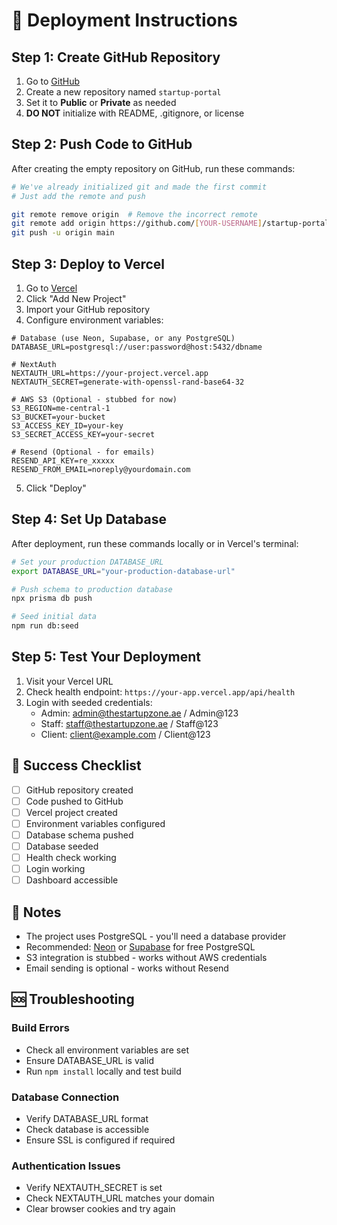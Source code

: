 # 🚀 Deployment Instructions

## Step 1: Create GitHub Repository

1. Go to [GitHub](https://github.com/new)
2. Create a new repository named `startup-portal`
3. Set it to **Public** or **Private** as needed
4. **DO NOT** initialize with README, .gitignore, or license

## Step 2: Push Code to GitHub

After creating the empty repository on GitHub, run these commands:

```bash
# We've already initialized git and made the first commit
# Just add the remote and push

git remote remove origin  # Remove the incorrect remote
git remote add origin https://github.com/[YOUR-USERNAME]/startup-portal.git
git push -u origin main
```

## Step 3: Deploy to Vercel

1. Go to [Vercel](https://vercel.com)
2. Click "Add New Project"
3. Import your GitHub repository
4. Configure environment variables:

```env
# Database (use Neon, Supabase, or any PostgreSQL)
DATABASE_URL=postgresql://user:password@host:5432/dbname

# NextAuth
NEXTAUTH_URL=https://your-project.vercel.app
NEXTAUTH_SECRET=generate-with-openssl-rand-base64-32

# AWS S3 (Optional - stubbed for now)
S3_REGION=me-central-1
S3_BUCKET=your-bucket
S3_ACCESS_KEY_ID=your-key
S3_SECRET_ACCESS_KEY=your-secret

# Resend (Optional - for emails)
RESEND_API_KEY=re_xxxxx
RESEND_FROM_EMAIL=noreply@yourdomain.com
```

5. Click "Deploy"

## Step 4: Set Up Database

After deployment, run these commands locally or in Vercel's terminal:

```bash
# Set your production DATABASE_URL
export DATABASE_URL="your-production-database-url"

# Push schema to production database
npx prisma db push

# Seed initial data
npm run db:seed
```

## Step 5: Test Your Deployment

1. Visit your Vercel URL
2. Check health endpoint: `https://your-app.vercel.app/api/health`
3. Login with seeded credentials:
   - Admin: admin@thestartupzone.ae / Admin@123
   - Staff: staff@thestartupzone.ae / Staff@123
   - Client: client@example.com / Client@123

## 🎉 Success Checklist

- [ ] GitHub repository created
- [ ] Code pushed to GitHub
- [ ] Vercel project created
- [ ] Environment variables configured
- [ ] Database schema pushed
- [ ] Database seeded
- [ ] Health check working
- [ ] Login working
- [ ] Dashboard accessible

## 📝 Notes

- The project uses PostgreSQL - you'll need a database provider
- Recommended: [Neon](https://neon.tech) or [Supabase](https://supabase.com) for free PostgreSQL
- S3 integration is stubbed - works without AWS credentials
- Email sending is optional - works without Resend

## 🆘 Troubleshooting

### Build Errors
- Check all environment variables are set
- Ensure DATABASE_URL is valid
- Run `npm install` locally and test build

### Database Connection
- Verify DATABASE_URL format
- Check database is accessible
- Ensure SSL is configured if required

### Authentication Issues
- Verify NEXTAUTH_SECRET is set
- Check NEXTAUTH_URL matches your domain
- Clear browser cookies and try again